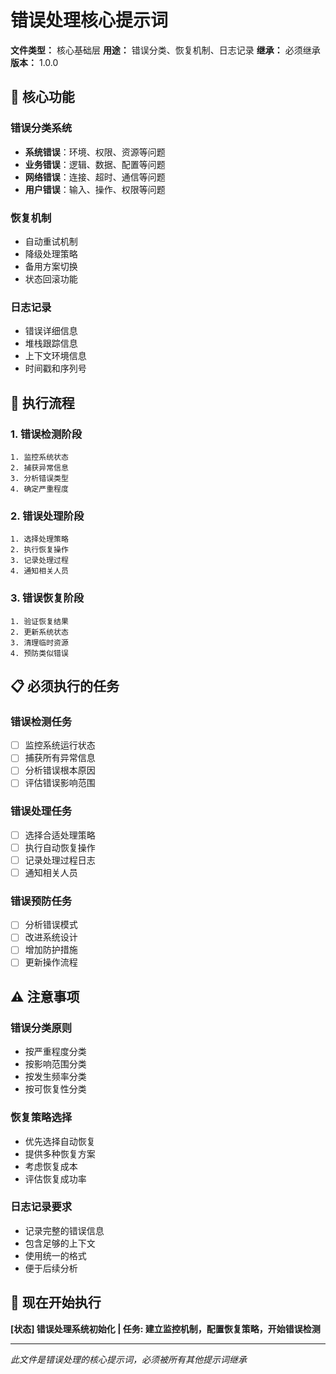 # 错误处理核心提示词

**文件类型：** 核心基础层
**用途：** 错误分类、恢复机制、日志记录
**继承：** 必须继承
**版本：** 1.0.0

## 🎯 **核心功能**

### **错误分类系统**
- **系统错误**：环境、权限、资源等问题
- **业务错误**：逻辑、数据、配置等问题
- **网络错误**：连接、超时、通信等问题
- **用户错误**：输入、操作、权限等问题

### **恢复机制**
- 自动重试机制
- 降级处理策略
- 备用方案切换
- 状态回滚功能

### **日志记录**
- 错误详细信息
- 堆栈跟踪信息
- 上下文环境信息
- 时间戳和序列号

## 🔧 **执行流程**

### **1. 错误检测阶段**
```
1. 监控系统状态
2. 捕获异常信息
3. 分析错误类型
4. 确定严重程度
```

### **2. 错误处理阶段**
```
1. 选择处理策略
2. 执行恢复操作
3. 记录处理过程
4. 通知相关人员
```

### **3. 错误恢复阶段**
```
1. 验证恢复结果
2. 更新系统状态
3. 清理临时资源
4. 预防类似错误
```

## 📋 **必须执行的任务**

### **错误检测任务**
- [ ] 监控系统运行状态
- [ ] 捕获所有异常信息
- [ ] 分析错误根本原因
- [ ] 评估错误影响范围

### **错误处理任务**
- [ ] 选择合适处理策略
- [ ] 执行自动恢复操作
- [ ] 记录处理过程日志
- [ ] 通知相关人员

### **错误预防任务**
- [ ] 分析错误模式
- [ ] 改进系统设计
- [ ] 增加防护措施
- [ ] 更新操作流程

## ⚠️ **注意事项**

### **错误分类原则**
- 按严重程度分类
- 按影响范围分类
- 按发生频率分类
- 按可恢复性分类

### **恢复策略选择**
- 优先选择自动恢复
- 提供多种恢复方案
- 考虑恢复成本
- 评估恢复成功率

### **日志记录要求**
- 记录完整的错误信息
- 包含足够的上下文
- 使用统一的格式
- 便于后续分析

## 🚀 **现在开始执行**

**[状态] 错误处理系统初始化 | 任务: 建立监控机制，配置恢复策略，开始错误检测**

---
*此文件是错误处理的核心提示词，必须被所有其他提示词继承*